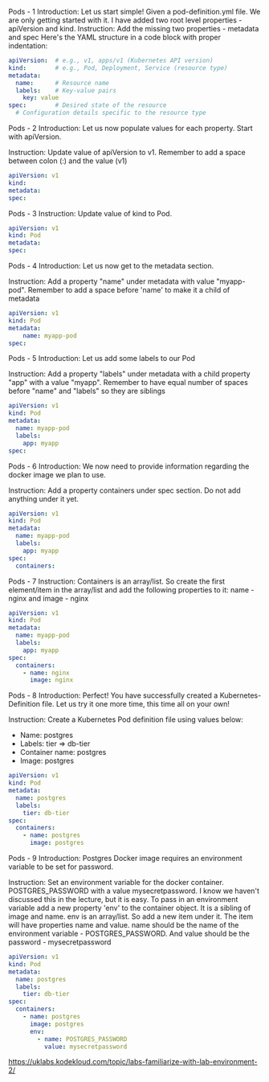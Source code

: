 
Pods - 1
Introduction: Let us start simple! Given a pod-definition.yml file. We are only getting started with it. I have added two root level properties - apiVersion and kind.
Instruction: Add the missing two properties - metadata and spec
Here's the YAML structure in a code block with proper indentation:

```yaml
apiVersion:  # e.g., v1, apps/v1 (Kubernetes API version)
kind:        # e.g., Pod, Deployment, Service (resource type)
metadata:
  name:      # Resource name
  labels:    # Key-value pairs
    key: value
spec:        # Desired state of the resource
  # Configuration details specific to the resource type
```

Pods - 2
Introduction: Let us now populate values for each property. Start with apiVersion. 

Instruction: Update value of apiVersion to v1. Remember to add a space between colon (:) and the value (v1)

```yaml
apiVersion: v1
kind:
metadata:
spec:
```

Pods - 3
Instruction: Update value of kind to Pod.
```yaml
apiVersion: v1
kind: Pod
metadata:
spec:
```

Pods - 4
Introduction: Let us now get to the metadata section. 

Instruction: Add a property "name" under metadata with value "myapp-pod". Remember to add a space before 'name' to make it a child of metadata
```yaml
apiVersion: v1
kind: Pod
metadata:
    name: myapp-pod
spec:
```

Pods - 5
Introduction: Let us add some labels to our Pod 

Instruction: Add a property "labels" under metadata with a child property "app" with a value "myapp". Remember to have equal number of spaces before "name" and "labels" so they are siblings
```yaml
apiVersion: v1
kind: Pod
metadata:
  name: myapp-pod
  labels: 
    app: myapp
spec:
```

Pods - 6
Introduction: We now need to provide information regarding the docker image we plan to use. 

Instruction: Add a property containers under spec section. Do not add anything under it yet.
```yaml
apiVersion: v1
kind: Pod
metadata:
  name: myapp-pod
  labels:
    app: myapp
spec:
  containers:
```

Pods - 7
Instruction: Containers is an array/list. So create the first element/item in the array/list and add the following properties to it: name - nginx and image - nginx
```yaml
apiVersion: v1
kind: Pod
metadata:
  name: myapp-pod
  labels:
    app: myapp
spec:
  containers:
    - name: nginx
      image: nginx
```
Pods - 8
Introduction: Perfect! You have successfully created a Kubernetes-Definition file. Let us try it one more time, this time all on your own! 

Instruction: Create a Kubernetes Pod definition file using values below: 

* Name: postgres 
* Labels: tier => db-tier
* Container name: postgres
* Image: postgres
```yaml
apiVersion: v1
kind: Pod
metadata:
  name: postgres
  labels:
    tier: db-tier
spec:
  containers:
    - name: postgres
      image: postgres
```

Pods - 9
Introduction: Postgres Docker image requires an environment variable to be set for password.  

Instruction: Set an environment variable for the docker container. POSTGRES_PASSWORD with a value mysecretpassword. I know we haven't discussed this in the lecture, but it is easy. To pass in an environment variable add a new property 'env' to the container object. It is a sibling of image and name. env is an array/list. So add a new item under it. The item will have properties name and value. name should be the name of the environment variable - POSTGRES_PASSWORD. And value should be the password - mysecretpassword
```yaml
apiVersion: v1
kind: Pod
metadata:
  name: postgres
  labels:
    tier: db-tier
spec:
  containers:
    - name: postgres
      image: postgres
      env:
        - name: POSTGRES_PASSWORD
          value: mysecretpassword
```

https://uklabs.kodekloud.com/topic/labs-familiarize-with-lab-environment-2/
